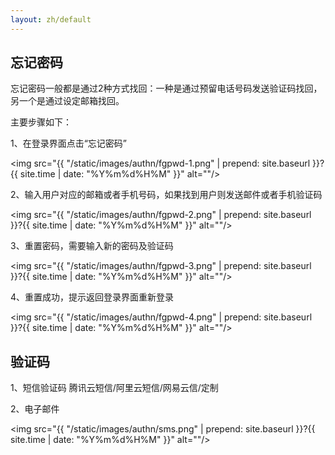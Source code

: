 ```yaml
---
layout: zh/default
---
```

<h2>忘记密码</h2>

忘记密码一般都是通过2种方式找回：一种是通过预留电话号码发送验证码找回，另一个是通过设定邮箱找回。

主要步骤如下：

1、在登录界面点击“忘记密码”

<img src="{{ "/static/images/authn/fgpwd-1.png" | prepend: site.baseurl }}?{{ site.time | date: "%Y%m%d%H%M" }}"  alt=""/>

2、输入用户对应的邮箱或者手机号码，如果找到用户则发送邮件或者手机验证码

<img src="{{ "/static/images/authn/fgpwd-2.png" | prepend: site.baseurl }}?{{ site.time | date: "%Y%m%d%H%M" }}"  alt=""/>

3、重置密码，需要输入新的密码及验证码

<img src="{{ "/static/images/authn/fgpwd-3.png" | prepend: site.baseurl }}?{{ site.time | date: "%Y%m%d%H%M" }}"  alt=""/>

4、重置成功，提示返回登录界面重新登录

<img src="{{ "/static/images/authn/fgpwd-4.png" | prepend: site.baseurl }}?{{ site.time | date: "%Y%m%d%H%M" }}"  alt=""/>

<h2>验证码</h2>

1、短信验证码  腾讯云短信/阿里云短信/网易云信/定制

2、电子邮件 

<img src="{{ "/static/images/authn/sms.png" | prepend: site.baseurl }}?{{ site.time | date: "%Y%m%d%H%M" }}"  alt=""/>